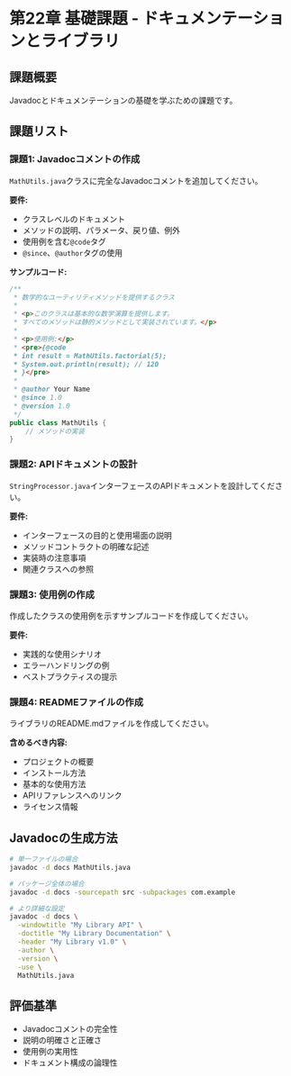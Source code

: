 # 第22章 基礎課題 - ドキュメンテーションとライブラリ

## 課題概要
Javadocとドキュメンテーションの基礎を学ぶための課題です。

## 課題リスト

### 課題1: Javadocコメントの作成
`MathUtils.java`クラスに完全なJavadocコメントを追加してください。

**要件:**
- クラスレベルのドキュメント
- メソッドの説明、パラメータ、戻り値、例外
- 使用例を含む`@code`タグ
- `@since`、`@author`タグの使用

**サンプルコード:**
```java
/**
 * 数学的なユーティリティメソッドを提供するクラス
 * 
 * <p>このクラスは基本的な数学演算を提供します。
 * すべてのメソッドは静的メソッドとして実装されています。</p>
 * 
 * <p>使用例:</p>
 * <pre>{@code
 * int result = MathUtils.factorial(5);
 * System.out.println(result); // 120
 * }</pre>
 * 
 * @author Your Name
 * @since 1.0
 * @version 1.0
 */
public class MathUtils {
    // メソッドの実装
}
```

### 課題2: APIドキュメントの設計
`StringProcessor.java`インターフェースのAPIドキュメントを設計してください。

**要件:**
- インターフェースの目的と使用場面の説明
- メソッドコントラクトの明確な記述
- 実装時の注意事項
- 関連クラスへの参照

### 課題3: 使用例の作成
作成したクラスの使用例を示すサンプルコードを作成してください。

**要件:**
- 実践的な使用シナリオ
- エラーハンドリングの例
- ベストプラクティスの提示

### 課題4: READMEファイルの作成
ライブラリのREADME.mdファイルを作成してください。

**含めるべき内容:**
- プロジェクトの概要
- インストール方法
- 基本的な使用方法
- APIリファレンスへのリンク
- ライセンス情報

## Javadocの生成方法

```bash
# 単一ファイルの場合
javadoc -d docs MathUtils.java

# パッケージ全体の場合
javadoc -d docs -sourcepath src -subpackages com.example

# より詳細な設定
javadoc -d docs \
  -windowtitle "My Library API" \
  -doctitle "My Library Documentation" \
  -header "My Library v1.0" \
  -author \
  -version \
  -use \
  MathUtils.java
```

## 評価基準
- Javadocコメントの完全性
- 説明の明確さと正確さ
- 使用例の実用性
- ドキュメント構成の論理性